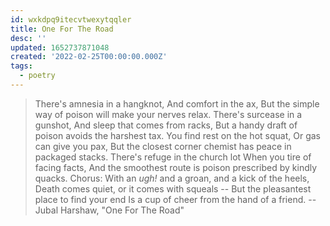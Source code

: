 ```yaml
---
id: wxkdpq9itecvtwexytqqler
title: One For The Road
desc: ''
updated: 1652737871048
created: '2022-02-25T00:00:00.000Z'
tags:
  - poetry
---
```


> There's amnesia in a hangknot,
> And comfort in the ax,
> But the simple way of poison will make your nerves relax.
>         There's surcease in a gunshot,
>         And sleep that comes from racks,
>         But a handy draft of poison avoids the harshest tax.
> You find rest on the hot squat,
> Or gas can give you pax,
> But the closest corner chemist has peace in packaged stacks.
>         There's refuge in the church lot
>         When you tire of facing facts,
>         And the smoothest route is poison prescribed by kindly quacks.
> Chorus: With an *ugh!* and a groan, and a kick of the heels,
>         Death comes quiet, or it comes with squeals --
>         But the pleasantest place to find your end
>         Is a cup of cheer from the hand of a friend.
>                 -- Jubal Harshaw, "One For The Road"

